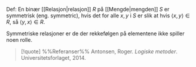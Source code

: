Def:
En binær [[Relasjon|relasjon]] $R$ på [[Mengde|mengden]] $S$ er symmetrisk (eng. symmetric), hvis det for alle $x,y$ i $S$ er slik at hvis $\langle x,y\rangle\in R$, så $\langle y,x\rangle\in R.$

Symmetriske relasjoner er de der rekkefølgen på elementene ikke spiller noen rolle.

> [!quote] %%Referanser%%
Antonsen, Roger. *Logiske metoder*. Universitetsforlaget, 2014.